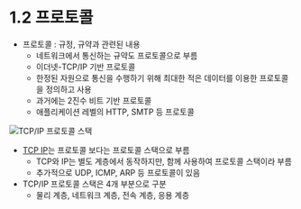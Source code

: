 # 1.2 프로토콜
- 프로토콜 : 규정, 규약과 관련된 내용
	- 네트워크에서 통신하는 규약도 프로토콜으로 부름
	- 이더넷-TCP/IP 기반 프로토콜
	- 한정된 자원으로 통신을 수행하기 위해 최대한 적은 데이터를 이용한 프로토콜을 정의하고 사용
	- 과거에는 2진수 비트 기반 프로토콜
	- 애플리케이션 레벨의 HTTP, SMTP 등 프로토콜

![TCP/IP 프로토콜 스택](https://t1.daumcdn.net/cfile/tistory/2177054C58DE69533D)

- [TCP IP](../../../네트워크/TCP%20IP.md)는 프로토콜 보다는 프로토콜 스택으로 부름
	- TCP와 IP는 별도 계층에서 동작하지만, 함께 사용하여 프로토콜 스택이라 부름
	- 추가적으로 UDP, ICMP, ARP 등 프로토콜이 있음
-  TCP/IP 프로토콜 스택은 4개 부분으로 구분 
	- 물리 계층, 네트워크 계층, 전속 계층, 응용 계층